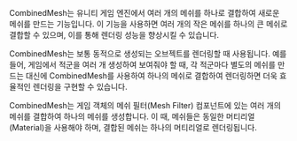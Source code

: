 CombinedMesh는 유니티 게임 엔진에서 여러 개의 메쉬를 하나로 결합하여 새로운 메쉬를 만드는 기능입니다. 이 기능을 사용하면 여러 개의 작은 메쉬를 하나의 큰 메쉬로 결합할 수 있으며, 이를 통해 렌더링 성능을 향상시킬 수 있습니다.

CombinedMesh는 보통 동적으로 생성되는 오브젝트를 렌더링할 때 사용됩니다. 예를 들어, 게임에서 적군을 여러 개 생성하여 보여줘야 할 때, 각 적군마다 별도의 메쉬를 만드는 대신에 CombinedMesh를 사용하여 하나의 메쉬로 결합하여 렌더링하면 더욱 효율적인 렌더링을 구현할 수 있습니다.

CombinedMesh는 게임 객체의 메쉬 필터(Mesh Filter) 컴포넌트에 있는 여러 개의 메쉬를 결합하여 하나의 메쉬를 생성합니다. 이 때, 메쉬들은 동일한 머티리얼(Material)을 사용해야 하며, 결합된 메쉬는 하나의 머티리얼로 렌더링됩니다.